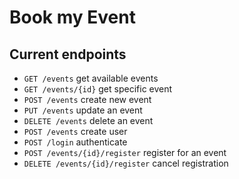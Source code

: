 # Book my Event

## Current endpoints

- `GET /events` get available events
- `GET /events/{id}` get specific event
- `POST /events` create new event <auth>
- `PUT /events` update an event <auth>
- `DELETE /events` delete an event <auth>
- `POST /events` create user
- `POST /login` authenticate
- `POST /events/{id}/register` register for an event <auth>
- `DELETE /events/{id}/register` cancel registration <auth>